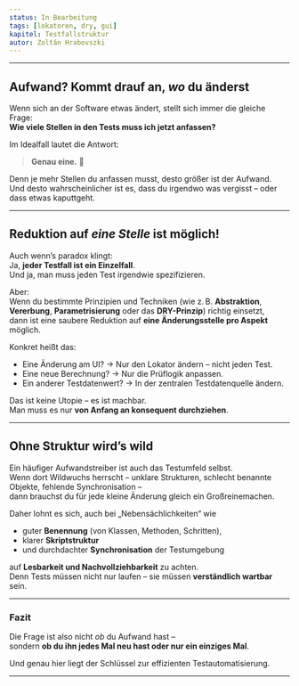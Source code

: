 ```yaml
---
status: In Bearbeitung
tags: [lokatoren, dry, gui]
kapitel: Testfallstruktur
autor: Zoltán Hrabovszki
---
```

---

## Aufwand? Kommt drauf an, _wo_ du änderst

Wenn sich an der Software etwas ändert, stellt sich immer die gleiche Frage:  
**Wie viele Stellen in den Tests muss ich jetzt anfassen?**

Im Idealfall lautet die Antwort:

> **Genau eine.** 🎯

Denn je mehr Stellen du anfassen musst, desto größer ist der Aufwand.  
Und desto wahrscheinlicher ist es, dass du irgendwo was vergisst – oder dass etwas kaputtgeht.

---

## Reduktion auf _eine Stelle_ ist möglich!

Auch wenn’s paradox klingt:  
Ja, **jeder Testfall ist ein Einzelfall**.  
Und ja, man muss jeden Test irgendwie spezifizieren.

Aber:  
Wenn du bestimmte Prinzipien und Techniken (wie z. B. **Abstraktion**, **Vererbung**, **Parametrisierung** oder das **DRY-Prinzip**) richtig einsetzt,  
dann ist eine saubere Reduktion auf **eine Änderungsstelle pro Aspekt** möglich.

Konkret heißt das:

- Eine Änderung am UI? → Nur den Lokator ändern – nicht jeden Test.
- Eine neue Berechnung? → Nur die Prüflogik anpassen.
- Ein anderer Testdatenwert? → In der zentralen Testdatenquelle ändern.

Das ist keine Utopie – es ist machbar.  
Man muss es nur **von Anfang an konsequent durchziehen**.

---

## Ohne Struktur wird’s wild

Ein häufiger Aufwandstreiber ist auch das Testumfeld selbst.  
Wenn dort Wildwuchs herrscht – unklare Strukturen, schlecht benannte Objekte, fehlende Synchronisation –  
dann brauchst du für jede kleine Änderung gleich ein Großreinemachen.

Daher lohnt es sich, auch bei „Nebensächlichkeiten“ wie

- guter **Benennung** (von Klassen, Methoden, Schritten), 
- klarer **Skriptstruktur**
- und durchdachter **Synchronisation** der Testumgebung

auf **Lesbarkeit und Nachvollziehbarkeit** zu achten.  
Denn Tests müssen nicht nur laufen – sie müssen **verständlich wartbar** sein.

---

### Fazit

Die Frage ist also nicht _ob_ du Aufwand hast –  
sondern **ob du ihn jedes Mal neu hast oder nur ein einziges Mal**.

Und genau hier liegt der Schlüssel zur effizienten Testautomatisierung.

---
